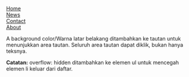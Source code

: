 <!DOCTYPE html>
<html>
<head>
<style>
ul {
  list-style-type: none;
  margin: 0;
  padding: 0;
  overflow: hidden;
}

li {
  float: left;
}

li a {
  display: block;
  padding: 8px;
  background-color: #ffffcc;
}
</style>
</head>
<body>

<ul>
  <li><a href="#home">Home</a></li>
  <li><a href="#news">News</a></li>
  <li><a href="#contact">Contact</a></li>
  <li><a href="#about">About</a></li>
</ul>


<p>A background color/Warna latar belakang ditambahkan ke tautan untuk menunjukkan area tautan. Seluruh area tautan dapat diklik, bukan hanya teksnya.</p>
<p><b>Catatan:</b> overflow: hidden ditambahkan ke elemen ul untuk mencegah elemen li keluar dari daftar.</p>

</body>
</html>
